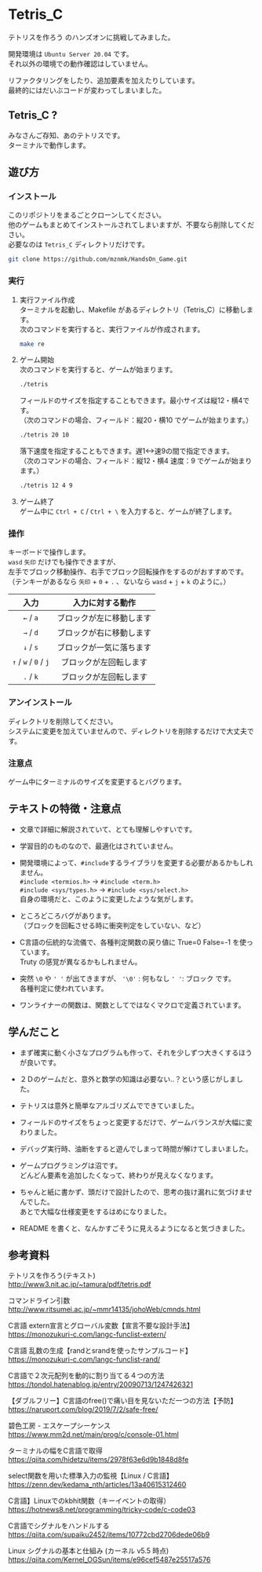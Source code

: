 # Tetris_C

テトリスを作ろう のハンズオンに挑戦してみました。  

開発環境は `Ubuntu Server 20.04` です。  
それ以外の環境での動作確認はしていません。  

リファクタリングをしたり、追加要素を加えたりしています。  
最終的にはだいぶコードが変わってしまいました。  


## Tetris_C ?

みなさんご存知、あのテトリスです。  
ターミナルで動作します。  


## 遊び方

### インストール

このリポジトリをまるごとクローンしてください。  
他のゲームもまとめてインストールされてしまいますが、不要なら削除してください。  
必要なのは `Tetris_C` ディレクトリだけです。  
```sh
git clone https://github.com/mznmk/HandsOn_Game.git
```

### 実行

1. 実行ファイル作成  
	ターミナルを起動し、Makefile があるディレクトリ（Tetris_C）に移動します。  
	次のコマンドを実行すると、実行ファイルが作成されます。  
	```sh
	make re
	```

2. ゲーム開始  
	次のコマンドを実行すると、ゲームが始まります。  
	```sh
	./tetris
	```
	フィールドのサイズを指定することもできます。最小サイズは縦12・横4です。  
	（次のコマンドの場合、フィールド：縦20・横10 でゲームが始まります。）  
	```sh
	./tetris 20 10
	```
	落下速度を指定することもできます。遅1<->速9の間で指定できます。  
	（次のコマンドの場合、フィールド：縦12・横4 速度：9 でゲームが始まります。）  
	```sh
	./tetris 12 4 9
	```

3. ゲーム終了  
	ゲーム中に `Ctrl + C` / `Ctrl + \` を入力すると、ゲームが終了します。  

### 操作

キーボードで操作します。  
`wasd` `矢印` だけでも操作できますが、  
左手でブロック移動操作、右手でブロック回転操作をするのがおすすめです。  
（テンキーがあるなら `矢印` + `0` + `.` 、ないなら `wasd` + `j` + `k` のように。）  

|入力|入力に対する動作|
|:--------------------:|:----------------------:|
|`←` / `a`            |ブロックが左に移動します|
|`→` / `d`            |ブロックが右に移動します|
|`↓` / `s`            |ブロックが一気に落ちます|
|`↑` / `w` / `0` / `j`|ブロックが左回転します　|
|`.` / `k`             |ブロックが左回転します　|

### アンインストール

ディレクトリを削除してください。  
システムに変更を加えていませんので、ディレクトリを削除するだけで大丈夫です。  

### 注意点

ゲーム中にターミナルのサイズを変更するとバグります。  


## テキストの特徴・注意点

- 文章で詳細に解説されていて、とても理解しやすいです。  

- 学習目的のものなので、最適化はされていません。  

- 開発環境によって、`#include`するライブラリを変更する必要があるかもしれません。  
`#include <termios.h>` → `#include <term.h>`  
`#include <sys/types.h>` → `#include <sys/select.h>`  
自身の環境だと、このように変更したような気がします。  

- ところどころバグがあります。  
（ブロックを回転させる時に衝突判定をしていない、など）  

- C言語の伝統的な流儀で、各種判定関数の戻り値に True=0 False=-1 を使っています。  
Truty の感覚が異なるかもしれません。  

- 突然 `\0` や `' '` が出てきますが、 `'\0'` : 何もなし `' '`: ブロック です。  
各種判定に使われています。  

- ワンライナーの関数は、関数としてではなくマクロで定義されています。  


## 学んだこと

- まず確実に動く小さなプログラムも作って、それを少しずつ大きくするほうが良いです。  

- ２Ｄのゲームだと、意外と数学の知識は必要ない..？という感じがしました。  

- テトリスは意外と簡単なアルゴリズムでできていました。  

- フィールドのサイズをちょっと変更するだけで、ゲームバランスが大幅に変わりました。  

- デバッグ実行時、油断をすると遊んでしまって時間が解けてしまいました。  

- ゲームプログラミングは沼です。  
どんどん要素を追加したくなって、終わりが見えなくなります。  

- ちゃんと紙に書かず、頭だけで設計したので、思考の抜け漏れに気づけませんでした。  
あとで大幅な仕様変更をするはめになりました。   

- README を書くと、なんかすごそうに見えるようになると気づきました。  


## 参考資料

テトリスを作ろう(テキスト)  
http://www3.nit.ac.jp/~tamura/pdf/tetris.pdf  


コマンドライン引数  
http://www.ritsumei.ac.jp/~mmr14135/johoWeb/cmnds.html  

C言語 extern宣言とグローバル変数【宣言不要な設計手法】  
https://monozukuri-c.com/langc-funclist-extern/  

C言語 乱数の生成【randとsrandを使ったサンプルコード】  
https://monozukuri-c.com/langc-funclist-rand/  


C言語で２次元配列を動的に割り当てる４つの方法  
https://tondol.hatenablog.jp/entry/20090713/1247426321  

【ダブルフリー】C言語のfree()で痛い目を見ないただ一つの方法【予防】  
https://naruport.com/blog/2019/7/2/safe-free/  


碧色工房 - エスケープシーケンス  
https://www.mm2d.net/main/prog/c/console-01.html  


ターミナルの幅をC言語で取得  
https://qiita.com/hidetzu/items/2978f63e6d9b1848d8fe  


select関数を用いた標準入力の監視【Linux / C言語】  
https://zenn.dev/kedama_nth/articles/13a40615312460  

C言語】Linuxでのkbhit関数（キーイベントの取得）  
https://hotnews8.net/programming/tricky-code/c-code03  


C言語でシグナルをハンドルする  
https://qiita.com/supaiku2452/items/10772cbd2706dede06b9  

Linux シグナルの基本と仕組み (カーネル v5.5 時点)   
https://qiita.com/Kernel_OGSun/items/e96cef5487e25517a576  

